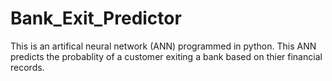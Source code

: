 # Bank_Exit_Predictor

This is an artifical neural network (ANN) programmed in python. This ANN predicts the probablity of a customer exiting a bank based on thier financial records.

